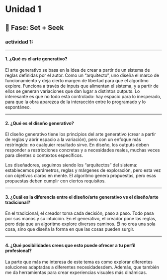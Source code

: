 # Unidad 1

## 🔎 Fase: Set + Seek

### actividad 1:
---
#### 1. ¿Qué es el arte generativo?
El arte generativo se basa en la idea de crear a partir de un sistema de reglas definidas por el autor. Como un “arquitecto”, uno diseña el marco de funcionamiento y deja cierto margen de libertad para que el algoritmo explore. Funciona a través de inputs que alimentan el sistema, y a partir de ellos se generan variaciones que dan lugar a distintos outputs. Lo interesante es que no todo está controlado: hay espacio para lo inesperado, para que la obra aparezca de la interacción entre lo programado y lo espontáneo.

---
#### 2. ¿Qué es el diseño generativo?
El diseño generativo tiene los principios del arte generativo (crear a partir de reglas y abrir espacio a la variación), pero con un enfoque más restringido: no cualquier resultado sirve. En diseño, los outputs deben responder a restricciones concretas y a necesidades reales, muchas veces para clientes o contextos específicos.

Los diseñadores, seguimos siendo los “arquitectos” del sistema: establecemos parámetros, reglas y márgenes de exploración, pero esta vez con objetivos claros en mente. El algoritmo genera propuestas, pero esas propuestas deben cumplir con ciertos requisitos.

---

#### 3. ¿Cuál es la diferencia entre el diseño/arte generativo vs el diseño/arte tradicional?
En el tradicional, el creador toma cada decisión, paso a paso. Todo pasa por sus manos y su intuición. En el generativo, el creador pone las reglas, pero deja que un algoritmo explore diversos caminos. Él no crea una sola cosa, sino que diseña la forma en que las cosas pueden surgir.

---
#### 4. ¿Qué posibilidades crees que esto puede ofrecer a tu perfil profesional?
La parte que más me interesa de este tema es como explorar diferentes soluciones adaptadas a diferentes necesidadesdem. Además, que también me da herramientas para crear experiencias visuales más dinámicas.
